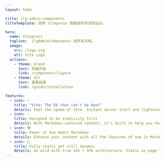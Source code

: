 ```yaml
---
layout: home

title: jlg-admin-components
titleTemplate: 使用 Vitepress 搭建组件库文档站点。

hero:
  name: Vitepress
  tagline:  jlgAdminComponents 组件库文档。
  image:
    src: /logo.svg
    alt: Vite Logo  
  actions:
    - theme: brand
      text: 快速开始
      link: /components/layout
    - theme: alt
      text: 查看指南
      link: /guide/installation

features:
  - icon: ⚡️
    title: "Vite: The DX that can't be beat"
    details: Feel the speed of Vite. Instant server start and lightning fast HMR that stays fast regardless of the app size.
  - icon: 💡
    title: Designed to be simplicity first
    details: With Markdown-centered content, it's built to help you focus on writing and deployed with minimum configuration.
  - icon: 🛠️
    title: Power of Vue meets Markdown
    details: Enhance your content with all the features of Vue in Markdown, while being able to customize your site with Vue.
  - icon: 🔑
    title: Fully static yet still dynamic
    details: Go wild with true SSG + SPA architecture. Static on page load, but engage users with 100% interactivity from there.
---
```

